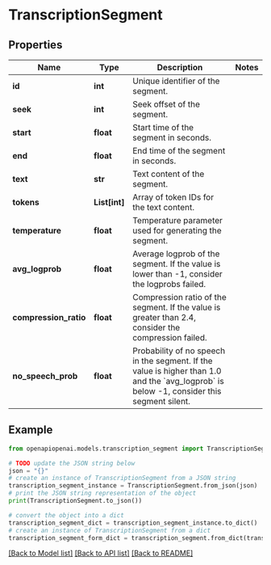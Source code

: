 # TranscriptionSegment


## Properties

Name | Type | Description | Notes
------------ | ------------- | ------------- | -------------
**id** | **int** | Unique identifier of the segment. | 
**seek** | **int** | Seek offset of the segment. | 
**start** | **float** | Start time of the segment in seconds. | 
**end** | **float** | End time of the segment in seconds. | 
**text** | **str** | Text content of the segment. | 
**tokens** | **List[int]** | Array of token IDs for the text content. | 
**temperature** | **float** | Temperature parameter used for generating the segment. | 
**avg_logprob** | **float** | Average logprob of the segment. If the value is lower than -1, consider the logprobs failed. | 
**compression_ratio** | **float** | Compression ratio of the segment. If the value is greater than 2.4, consider the compression failed. | 
**no_speech_prob** | **float** | Probability of no speech in the segment. If the value is higher than 1.0 and the &#x60;avg_logprob&#x60; is below -1, consider this segment silent. | 

## Example

```python
from openapiopenai.models.transcription_segment import TranscriptionSegment

# TODO update the JSON string below
json = "{}"
# create an instance of TranscriptionSegment from a JSON string
transcription_segment_instance = TranscriptionSegment.from_json(json)
# print the JSON string representation of the object
print(TranscriptionSegment.to_json())

# convert the object into a dict
transcription_segment_dict = transcription_segment_instance.to_dict()
# create an instance of TranscriptionSegment from a dict
transcription_segment_form_dict = transcription_segment.from_dict(transcription_segment_dict)
```
[[Back to Model list]](../README.md#documentation-for-models) [[Back to API list]](../README.md#documentation-for-api-endpoints) [[Back to README]](../README.md)


